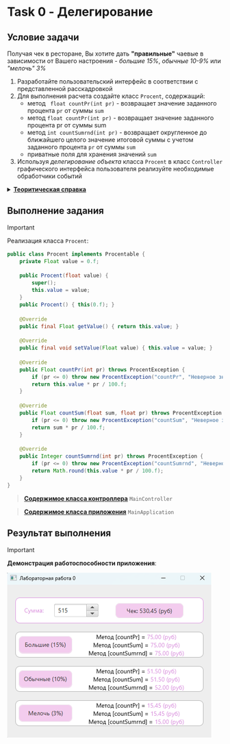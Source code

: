 # Task 0 - Делегирование

## Условие задачи
Получая чек в ресторане, Вы хотите дать __"правильные"__ чаевые в зависимости от Вашего настроения - _большие 15%_, _обычные 10-9%_ или _"мелочь" 3%_

1. Разработайте пользовательский интерфейс в соответствии с представленной расскадровкой
2. Для выполнения расчета создайте класс `Procent`, содержащий:
    - метод ` float countPr(int pr)` - возвращает значение  заданного процента `pr` от суммы `sum`
    - метод `float countPr(int pr)` - возвращает значение  заданного процента pr от суммы sum
    - метод  `int countSumrnd(int pr)` - возвращает   округленное до ближайшего целого значение  итоговой суммы с учетом заданного процента `pr` от суммы `sum`
    - приватные поля для хранения значений `sum`
3. Используя _делегирование объекта_ класса `Procent` в класс `Controller` графического интерфейса пользователя реализуйте необходимые обработчики событий

<details>
    <summary><ins><b>Теоритическая справка</b></ins></summary>
    <p>
        <b>Наследование</b> - распространенный способ расширения и многократного использования функциональности класса. Делегирование представляет собой более общий подход к решению задачи расширения возможностей поведения класса. Этот подход заключается в том, что некоторый класс вызывает методы другого класса, а не наследует их. Во многих ситуациях, не позволяющих использовать наследование, возможно применение делегирования.
    </p>
    <hr/>
    <img src="./docs/Делегирование.png" alt="Делегирование вместо множественного наследования" />
</details>

## Выполнение задания

> [!IMPORTANT]
> Реализация класса `Procent`:

```java
public class Procent implements Procentable {
    private Float value = 0.f;

    public Procent(float value) {
        super();
        this.value = value;
    }
    public Procent() { this(0.f); }

    @Override
    public final Float getValue() { return this.value; }

    @Override
    public final void setValue(Float value) { this.value = value; }

    @Override
    public Float countPr(int pr) throws ProcentException {
        if (pr <= 0) throw new ProcentException("countPr", "Неверное значение");
        return this.value * pr / 100.f;
    }

    @Override
    public Float countSum(float sum, float pr) throws ProcentException {
        if (pr <= 0) throw new ProcentException("countSum", "Неверное значение");
        return sum * pr / 100.f;
    }

    @Override
    public Integer countSumrnd(int pr) throws ProcentException {
        if (pr <= 0) throw new ProcentException("countSumrnd", "Неверное значение");
        return Math.round(this.value * pr / 100.f);
    }
}
```

> [__Содержимое класса контроллера__](./src/main/java/application/domen/MainController.java) `MainController`

> [__Содержимое класса приложения__](./src/main/java/application/domen/MainApplication.java) `MainApplication`

## Результат выполнения

> [!IMPORTANT]
> __Демонстрация работоспособности приложения__:

![Результат выполнения](docs/Выполение.png)
